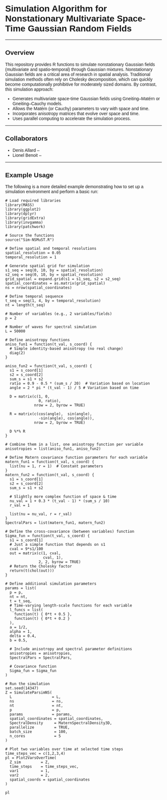 <!DOCTYPE html>
<html>
<head>
  <meta charset="utf-8" />
</head>
<body style="font-family: Arial, sans-serif;">

<h1>Simulation Algorithm for Nonstationary Multivariate Space-Time Gaussian Random Fields</h1>


<hr />

<h2 id="overview">Overview</h2>
<p>
This repository provides R functions to simulate nonstationary Gaussian fields (multivariate and spatio-temporal) through Gaussian mixtures. 
Nonstationary Gaussian fields are a critical area of research in spatial analysis. Traditional simulation methods often rely on Cholesky decomposition, 
which can quickly become computationally prohibitive for moderately sized domains. By contrast, this simulation approach:
</p>
<ul>
  <li>Generates multivariate space-time Gaussian fields using Gneiting–Matérn or Gneiting–Cauchy models.</li>
  <li>Allows the Matérn (or Cauchy) parameters to vary with space and time.</li>
  <li>Incorporates anisotropy matrices that evolve over space and time.</li>
  <li>Uses parallel computing to accelerate the simulation process.</li>
</ul>

<hr />

<h2 id="collaborators">Collaborators</h2>
<ul>
  <li>Denis Allard &ndash; 
  <li>Lionel Benoit &ndash; 
</ul>

<hr />

<h2 id="example-usage">Example Usage</h2>
<p>The following is a more detailed example demonstrating how to set up a simulation environment and perform a basic run:</p>

<pre><code># Load required libraries
library(MASS)
library(ggplot2)
library(dplyr)
library(gridExtra)
library(invgamma)
library(patchwork)

# Source the functions
source("Sim-NSMuST.R")  

# Define spatial and temporal resolutions
spatial_resolution = 0.05
temporal_resolution = 1

# Generate spatial grid for simulation
s1_seq = seq(0, 10, by = spatial_resolution)
s2_seq = seq(0, 10, by = spatial_resolution)
grid_spatial = expand.grid(s1 = s1_seq, s2 = s2_seq)
spatial_coordinates = as.matrix(grid_spatial) 
ns = nrow(spatial_coordinates)   

# Define temporal sequence
t_seq = seq(1, 4, by = temporal_resolution)
nt = length(t_seq)  

# Number of variables (e.g., 2 variables/fields)
p = 2 

# Number of waves for spectral simulation
L = 50000

# Define anisotropy functions
aniso_fun1 = function(t_val, s_coord) {
  # Simple identity-based anisotropy (no real change)
  diag(2)
}

aniso_fun2 = function(t_val, s_coord) {
  s1 = s_coord[1]
  s2 = s_coord[2]
  sum_s = s1 + s2
  ratio = 0.9 - 0.5 * (sum_s / 20)  # Variation based on location
  angle = 2 * pi * (t_val - 1) / 5 # Variation based on time
  
  D = matrix(c(1, 0,
               0, ratio),
             nrow = 2, byrow = TRUE)
  
  R = matrix(c(cos(angle),  sin(angle),
               -sin(angle), cos(angle)),
             nrow = 2, byrow = TRUE)
  
  D %*% R
}

# Combine them in a list, one anisotropy function per variable
anisotropies = list(aniso_fun1, aniso_fun2)

# Define Matern covariance function parameters for each variable
matern_fun1 = function(t_val, s_coord) {
  list(nu = 1, r = 1)  # Constant parameters
}
matern_fun2 = function(t_val, s_coord) {
  s1 = s_coord[1]
  s2 = s_coord[2]
  sum_s = s1 + s2
  
  # Slightly more complex function of space & time
  nu_val = 1 + 0.3 * (t_val - 1) * (sum_s / 10)
  r_val = 1
  
  list(nu = nu_val, r = r_val)
}
SpectralPars = list(matern_fun1, matern_fun2)

# Define the cross-covariance (between variables) function
Sigma_fun = function(t_val, s_coord) {
  s1 = s_coord[1]
  # Just a simple function that depends on s1
  cval = 9*s1/100
  out = matrix(c(1, cval,
                 cval, 1), 
               2, 2, byrow = TRUE)
  # Return the Cholesky factor
  return(t(chol(out)))
}

# Define additional simulation parameters
params = list(
  p = p,
  nt = nt,
  t = t_seq,
  # Time-varying length-scale functions for each variable
  l_funcs = list(
    function(t) { 0*t + 0.5 },
    function(t) { 0*t + 0.2 }
  ),
  a = 1/2,
  alpha = 1,
  delta = 0.4,
  b = 0.5,
  
  # Include anisotropy and spectral parameter definitions
  anisotropies = anisotropies,
  SpectralPars = SpectralPars,
  
  # Covariance function
  Sigma_fun = Sigma_fun
)

# Run the simulation
set.seed(14347)  
Z = SimulateParsimNS(
  L                  = L,
  ns                 = ns,
  nt                 = nt,
  p                  = p,
  params             = params,
  spatial_coordinates = spatial_coordinates,
  SpectralDensity     = MaternSpectralDensity3D,
  parallelize         = TRUE, 
  batch_size          = 100,
  n_cores             = 5
)

# Plot two variables over time at selected time steps
time_steps_vec = c(1,2,3,4)
pl = Plot2VarsOverTime(
  Z_sim         = Z,
  time_steps    = time_steps_vec,
  var1          = 1,
  var2          = 2,
  spatial_coords = spatial_coordinates
)

pl
</code></pre>
</body>
</html>
